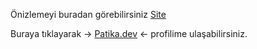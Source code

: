 Önizlemeyi buradan görebilirsiniz [Site](https://burakkalay.github.io/Kodluyoruz-FrontEnd/HTML/Odev_2/index.html)

Buraya tıklayarak -> [Patika.dev](https://app.patika.dev/brkkly09) <- profilime ulaşabilirsiniz.